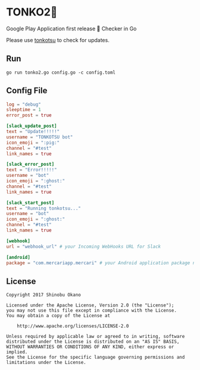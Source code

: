 # TONKO2🎉

Google Play Application first release 🎉 Checker in Go

Please use [tonkotsu](https://github.com/operando/tonkotsu) to check for updates.


## Run

```
go run tonko2.go config.go -c config.toml
```

## Config File


```toml
log = "debug"
sleeptime = 1
error_post = true

[slack_update_post]
text = "Update!!!!!"
username = "TONKOTSU bot"
icon_emoji = ":pig:"
channel = "#test"
link_names = true

[slack_error_post]
text = "Error!!!!!"
username = "bot"
icon_emoji = ":ghost:"
channel = "#test"
link_names = true

[slack_start_post]
text = "Running tonkotsu..."
username = "bot"
icon_emoji = ":ghost:"
channel = "#test"
link_names = true

[webhook]
url = "webhook_url" # your Incoming WebHooks URL for Slack

[android]
package = "com.mercariapp.mercari" # your Android application package name
```

## License

```
Copyright 2017 Shinobu Okano

Licensed under the Apache License, Version 2.0 (the "License");
you may not use this file except in compliance with the License.
You may obtain a copy of the License at

    http://www.apache.org/licenses/LICENSE-2.0

Unless required by applicable law or agreed to in writing, software
distributed under the License is distributed on an "AS IS" BASIS,
WITHOUT WARRANTIES OR CONDITIONS OF ANY KIND, either express or implied.
See the License for the specific language governing permissions and
limitations under the License.
```